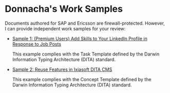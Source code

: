 # Donnacha's Work Samples

Documents authored for SAP and Ericsson are firewall-protected. However, I can provide independent work samples for your review:

- [Sample 1: (Premium Users) Add Skills to Your LinkedIn Profile in Response to Job Posts](sample-1-premium-users-add-skills-to-your-linked-in-profile-in-response-to-job-posts.md)

  This example complies with the Task Template defined by the Darwin Information Typing Architecture (DITA) standard.

- [Sample 2: Reuse Features in Ixiasoft DITA CMS](sample-2-reuse-features-in-ixiasoft-dita-cms.md)

  This example complies with the Concept Template defined by the Darwin Information Typing Architecture (DITA) standard.
